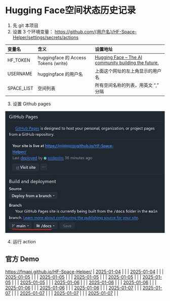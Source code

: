 # Hugging Face空间状态历史记录


1. 先 git 本项目
2. 设置 3 个环境变量：
https://github.com/{用户名}/HF-Space-Helper/settings/secrets/actions

| 变量名     | 含义                                 | 设置地址                                                     |
| :--------- | :----------------------------------- | :----------------------------------------------------------- |
| HF_TOKEN   | huggingface 的 Access Tokens (write) | [Hugging Face – The AI community building the future.](https://huggingface.co/settings/tokens) |
| USERNAME   | huggingface 的用户名                 | 上面这个网址的左上角显示的用户名                             |
| SPACE_LIST | 空间列表                             | 所有空间名称的列表，用英文 “,” 分隔                          |

3. 设置 Github pages



![img](https://raw.githubusercontent.com/hhhaiai/Picture/main/img/202501041359617.jpeg)

4. 运行 action

## 官方 Demo

https://fmapi.github.io/HF-Space-Helper/
| [2025-01-04](https://github.com/hhhaiai/Spaces-Keeper/commits/66c5b5a3875ab815f3fa43ea1df7339d992566e9/docs/index.html) |  |
| [2025-01-04](https://github.com/hhhaiai/Spaces-Keeper/commits/8efc2596dd8b967baa861a25b26a41b7b5abd468/docs/index.html) |  |
| [2025-01-05](https://github.com/hhhaiai/Spaces-Keeper/commits/710dba3a6b309613c4bfd0caa96f6586fb4eb4aa/docs/index.html) |  |
| [2025-01-05](https://github.com/hhhaiai/Spaces-Keeper/commits/1010c8b286bea2699b74b2351ef45a7c9cf21aa4/docs/index.html) |  |
| [2025-01-05](https://github.com/hhhaiai/Spaces-Keeper/commits/0fcb3967df12df12ff1df9f2232789e0e683ec6e/docs/index.html) |  |
| [2025-01-05](https://github.com/hhhaiai/Spaces-Keeper/commits/1c40f034239a45888d4df42547d6dfcb2a44a3ce/docs/index.html) |  |
| [2025-01-05](https://github.com/hhhaiai/Spaces-Keeper/commits/6e14ca25b443d8a72f777f8c60b58ac0cacdc2d6/docs/index.html) |  |
| [2025-01-05](https://github.com/hhhaiai/Spaces-Keeper/commits/397862c24d15f6699505c97b06ac5286122c4ced/docs/index.html) |  |
| [2025-01-06](https://github.com/hhhaiai/Spaces-Keeper/commits/91f94994d92e0c01ed301b2cf4783b44f5b79bfe/docs/index.html) |  |
| [2025-01-06](https://github.com/hhhaiai/Spaces-Keeper/commits/f9e0d7100f42ae1cdf6b6e4a31aa2fb914edc21b/docs/index.html) |  |
| [2025-01-06](https://github.com/hhhaiai/Spaces-Keeper/commits/e550b0a7c478e9637dbe8c36bc63503ffebeb4a3/docs/index.html) |  |
| [2025-01-06](https://github.com/hhhaiai/Spaces-Keeper/commits/c92333556a6a79b132c3107324b18f99ec260d25/docs/index.html) |  |
| [2025-01-06](https://github.com/hhhaiai/Spaces-Keeper/commits/5093dfac2bf7b12a7e540697f5ae10c82cc4af9a/docs/index.html) |  |
| [2025-01-06](https://github.com/hhhaiai/Spaces-Keeper/commits/092fc57288b697ab425b912a411e49caf8ad3847/docs/index.html) |  |
| [2025-01-07](https://github.com/hhhaiai/Spaces-Keeper/commits/f52a0f8ca413af902b562a85e7802e4edb34e09b/docs/index.html) |  |
| [2025-01-07](https://github.com/hhhaiai/Spaces-Keeper/commits/752adb4563765dc6d9e4dec13230cdc964636eb3/docs/index.html) |  |
| [2025-01-07](https://github.com/hhhaiai/Spaces-Keeper/commits/3bea3969c954634ccd72fdfeb7f11a8193cc7efa/docs/index.html) |  |
| [2025-01-07](https://github.com/hhhaiai/Spaces-Keeper/commits/1f9a20ae9134cdbc0d60cefef024a91de1789bd4/docs/index.html) |  |
| [2025-01-07](https://github.com/hhhaiai/Spaces-Keeper/commits/89f08fcaf373ec88825588317cb52d33efa54996/docs/index.html) |  |
